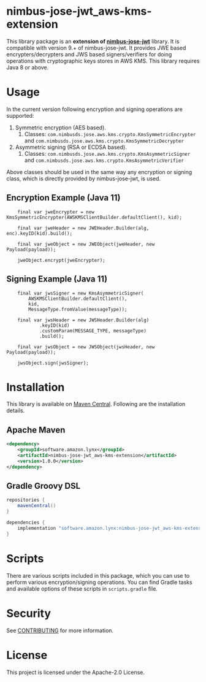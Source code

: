 # nimbus-jose-jwt_aws-kms-extension

This library package is an **extension of [nimbus-jose-jwt](https://connect2id.com/products/nimbus-jose-jwt)** library.
It is compatible with version 9.+ of nimbus-jose-jwt. It provides JWE based encrypters/decrypters and JWS based
signers/verifiers for doing operations with cryptographic keys stores in AWS KMS. This library requires Java 8 or above.

# Usage

In the current version following encryption and signing operations are supported:

1. Symmetric encryption (AES based).
    1. Classes: `com.nimbusds.jose.aws.kms.crypto.KmsSymmetricEncrypter`
       and `com.nimbusds.jose.aws.kms.crypto.KmsSymmetricDecrypter`
2. Asymmetric signing (RSA or ECDSA based).
    1. Classes: `com.nimbusds.jose.aws.kms.crypto.KmsAsymmetricSigner`
       and `com.nimbusds.jose.aws.kms.crypto.KmsAsymmetricVerifier`

Above classes should be used in the same way any encryption or signing class, which is directly provided by
nimbus-jose-jwt, is used.

## Encryption Example (Java 11)

```jshelllanguage
    final var jweEncrypter = new KmsSymmetricEncrypter(AWSKMSClientBuilder.defaultClient(), kid);

    final var jweHeader = new JWEHeader.Builder(alg, enc).keyID(kid).build();

    final var jweObject = new JWEObject(jweHeader, new Payload(payload));

    jweObject.encrypt(jweEncrypter);
```

## Signing Example (Java 11)

```jshelllanguage
    final var jwsSigner = new KmsAsymmetricSigner(
        AWSKMSClientBuilder.defaultClient(),
        kid,
        MessageType.fromValue(messageType));

    final var jwsHeader = new JWSHeader.Builder(alg)
            .keyID(kid)
            .customParam(MESSAGE_TYPE, messageType)
            .build();

    final var jwsObject = new JWSObject(jwsHeader, new Payload(payload));

    jwsObject.sign(jwsSigner);
```

# Installation

This library is available on [Maven Central](https://search.maven.org/artifact/software.amazon.lynx/nimbus-jose-jwt_aws-kms-extension).
Following are the installation details.

## Apache Maven
```xml
<dependency>
    <groupId>software.amazon.lynx</groupId>
    <artifactId>nimbus-jose-jwt_aws-kms-extension</artifactId>
    <version>1.0.0</version>
</dependency>
```

## Gradle Groovy DSL
```groovy
repositories {
    mavenCentral()
}

dependencies {
    implementation "software.amazon.lynx:nimbus-jose-jwt_aws-kms-extension:1.0.0"
}
```

# Scripts

There are various scripts included in this package, which you can use to perform various encryption/signing operations.
You can find Gradle tasks and available options of these scripts in `scripts.gradle` file.

# Security

See [CONTRIBUTING](CONTRIBUTING.md#security-issue-notifications) for more information.

# License

This project is licensed under the Apache-2.0 License.
